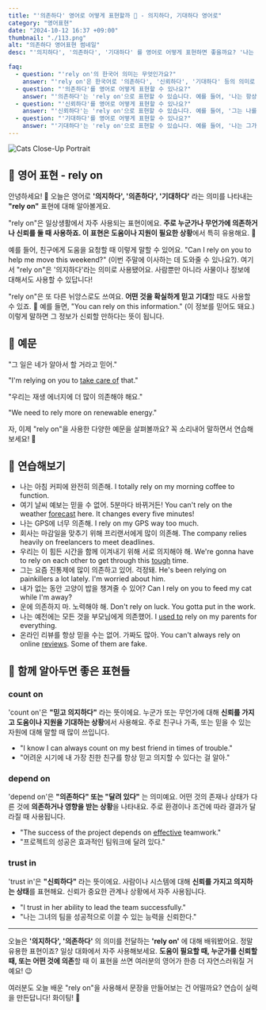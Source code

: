 ```yaml
---
title: "'의존하다' 영어로 어떻게 표현할까 🤝 - 의지하다, 기대하다 영어로"
category: "영어표현"
date: "2024-10-12 16:37 +09:00"
thumbnail: "./113.png"
alt: "의존하다 영어표현 썸네일"
desc: "'의지하다', '의존하다', '기대하다' 를 영어로 어떻게 표현하면 좋을까요? '나는 GPS에 너무 의존하고 있어', '내일 나한테 차를 기대하지마' 같은 예문 등을 영어로 표현하는 법을 배워봅시다. 다양한 예문을 통해서 연습하고 본인의 표현으로 만들어 보세요."

faq:
  - question: "'rely on'의 한국어 의미는 무엇인가요?"
    answer: "'rely on'은 한국어로 '의존하다', '신뢰하다', '기대하다' 등의 의미로 해석될 수 있습니다."
  - question: "'의존하다'를 영어로 어떻게 표현할 수 있나요?"
    answer: "'의존하다'는 'rely on'으로 표현할 수 있습니다. 예를 들어, '나는 항상 친구에게 의존해'는 'I always rely on my friends'로 말할 수 있습니다."
  - question: "'신뢰하다'를 영어로 어떻게 표현할 수 있나요?"
    answer: "'신뢰하다'는 'rely on'으로 표현할 수 있습니다. 예를 들어, '그는 나를 신뢰해'는 'He relies on me'로 말할 수 있습니다."
  - question: "'기대하다'를 영어로 어떻게 표현할 수 있나요?"
    answer: "'기대하다'는 'rely on'으로 표현할 수 있습니다. 예를 들어, '나는 그가 도와줄 것이라고 기대해'는 'I rely on him to help me'로 표현할 수 있습니다."
---
```


![Cats Close-Up Portrait](./113-1.jpeg)

## 🌟 영어 표현 - rely on

안녕하세요! 👋 오늘은 영어로 **'의지하다', '의존하다', '기대하다'** 라는 의미를 나타내는 **"rely on"** 표현에 대해 알아볼게요.

"rely on"은 일상생활에서 자주 사용되는 표현이에요. **주로 누군가나 무언가에 의존하거나 신뢰를 둘 때 사용하죠. 이 표현은 도움이나 지원이 필요한 상황**에서 특히 유용해요. 🤝

예를 들어, 친구에게 도움을 요청할 때 이렇게 말할 수 있어요. "Can I rely on you to help me move this weekend?" (이번 주말에 이사하는 데 도와줄 수 있나요?). 여기서 "rely on"은 '의지하다'라는 의미로 사용됐어요. 사람뿐만 아니라 사물이나 정보에 대해서도 사용할 수 있답니다!

"rely on"은 또 다른 뉘앙스로도 쓰여요. **어떤 것을 확실하게 믿고 기대**할 때도 사용할 수 있죠. 🎯 예를 들면, "You can rely on this information." (이 정보를 믿어도 돼요.) 이렇게 말하면 그 정보가 신뢰할 만하다는 뜻이 됩니다.

## 📖 예문

"그 일은 네가 알아서 할 거라고 믿어."

"I'm relying on you to [take care of](/blog/in-english/330.take-care-of/) that."

"우리는 재생 에너지에 더 많이 의존해야 해요."

"We need to rely more on renewable energy."

자, 이제 "rely on"을 사용한 다양한 예문을 살펴볼까요? 꼭 소리내어 말하면서 연습해보세요! 🚀

## 💬 연습해보기

<ul data-interactive-list>
  <li data-interactive-item>
    <span data-toggler>나는 아침 커피에 완전히 의존해.</span>
    <span data-answer>I totally rely on my morning coffee to function.</span>
  </li>
  <li data-interactive-item>
    <span data-toggler>여기 날씨 예보는 믿을 수 없어. 5분마다 바뀌거든!</span>
    <span data-answer>You can't rely on the weather <a href="/blog/in-english/416.forecast/">forecast</a> here. It changes every five minutes!</span>
  </li>
  <li data-interactive-item>
    <span data-toggler>나는 GPS에 너무 의존해.</span>
    <span data-answer>I rely on my GPS way too much.</span>
  </li>
  <li data-interactive-item>
    <span data-toggler>회사는 마감일을 맞추기 위해 프리랜서에게 많이 의존해.</span>
    <span data-answer>The company relies heavily on freelancers to meet deadlines.</span>
  </li>
  <li data-interactive-item>
    <span data-toggler>우리는 이 힘든 시간을 함께 이겨내기 위해 서로 의지해야 해.</span>
    <span data-answer>We're gonna have to rely on each other to get through this <a href="/blog/in-english/183.tough/">tough</a> time.</span>
  </li>
  <li data-interactive-item>
    <span data-toggler>그는 요즘 진통제에 많이 의존하고 있어. 걱정돼.</span>
    <span data-answer>He's been relying on painkillers a lot lately. I'm worried about him.</span>
  </li>
  <li data-interactive-item>
    <span data-toggler>내가 없는 동안 고양이 밥을 챙겨줄 수 있어?</span>
    <span data-answer>Can I rely on you to feed my cat while I'm away?</span>
  </li>
  <li data-interactive-item>
    <span data-toggler>운에 의존하지 마. 노력해야 해.</span>
    <span data-answer>Don't rely on luck. You gotta put in the work.</span>
  </li>
  <li data-interactive-item>
    <span data-toggler>나는 예전에는 모든 것을 부모님에게 의존했어.</span>
    <span data-answer>I <a href="/blog/in-english/143.used-to/">used to</a> rely on my parents for everything.</span>
  </li>
  <li data-interactive-item>
    <span data-toggler>온라인 리뷰를 항상 믿을 수는 없어. 가짜도 많아.</span>
    <span data-answer>You can't always rely on online <a href="/blog/in-english/251.review/">reviews</a>. Some of them are fake.</span>
  </li>
</ul>

## 🤝 함께 알아두면 좋은 표현들

### count on

'count on'은 **"믿고 의지하다"** 라는 뜻이에요. 누군가 또는 무언가에 대해 **신뢰를 가지고 도움이나 지원을 기대하는 상황**에서 사용해요. 주로 친구나 가족, 또는 믿을 수 있는 자원에 대해 말할 때 많이 쓰입니다.

- "I know I can always count on my best friend in times of trouble."
- "어려운 시기에 내 가장 친한 친구를 항상 믿고 의지할 수 있다는 걸 알아."

### depend on

'depend on'은 **"의존하다" 또는 "달려 있다"** 는 의미예요. 어떤 것의 존재나 상태가 다른 것에 **의존하거나 영향을 받는 상황**을 나타내요. 주로 환경이나 조건에 따라 결과가 달라질 때 사용됩니다.

- "The success of the project depends on [effective](/blog/in-english/277.effective/) teamwork."
- "프로젝트의 성공은 효과적인 팀워크에 달려 있다."

### trust in

'trust in'은 **"신뢰하다"** 라는 뜻이에요. 사람이나 시스템에 대해 **신뢰를 가지고 의지하는 상태**를 표현해요. 신뢰가 중요한 관계나 상황에서 자주 사용됩니다.

- "I trust in her ability to lead the team successfully."
- "나는 그녀의 팀을 성공적으로 이끌 수 있는 능력을 신뢰한다."

---

오늘은 **'의지하다', '의존하다'** 의 의미를 전달하는 **'rely on'** 에 대해 배워봤어요. 정말 유용한 표현이죠? 일상 대화에서 자주 사용해보세요. **도움이 필요할 때, 누군가를 신뢰할 때, 또는 어떤 것에 의존**할 때 이 표현을 쓰면 여러분의 영어가 한층 더 자연스러워질 거예요! 😉

여러분도 오늘 배운 "rely on"을 사용해서 문장을 만들어보는 건 어떨까요? 연습이 실력을 만든답니다! 화이팅! 💪

